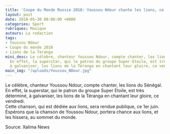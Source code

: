 ```yaml
---
title: 'Coupe du Monde Russie 2018: Youssou Ndour chante les lions, ce vendredi'
layout: post
date: 2018-05-30 00:00:00 +0000
categories: Sport
rubriques: Musique
auteurs: La redaction
tags:
- Youssou Ndour
- Coupe du monde 2018
- Lions de la Teranga
mini_desc: Le célèbre, chanteur Youssou Ndour, compte chanter, les lions du Sénégal.
  En effet, la superstar, qui le patron du groupe Super Etoile, est très déterminé,
  à galvaniser, les lions de la Téranga en chantant leur gloire, ce vendredi.
main_img: "/uploads/Youssou_NDour.jpg"
---
```

Le célèbre, chanteur Youssou Ndour, compte chanter, les lions du Sénégal. En effet, la superstar, qui le patron du groupe Super Etoile, est très déterminé, à galvaniser, les lions de la Téranga en chantant leur gloire, ce vendredi.  
Cette chanson, qui est dédiée aux lions, sera rendue publique, ce 1er juin.  
Espérons que la chanson de Youssou Ndour, portera chance aux lions, et les hissera, au sommet du monde.

Source: Xalima News